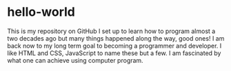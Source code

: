 # hello-world
This is my repository on GitHub
I set up to learn how to program almost a two decades ago but many things happened along the way, good ones! I am back now to my long term goal to becoming a programmer and developer. I like HTML and CSS, JavaScript to name these but a few. I am fascinated by what one can achieve using computer program.
